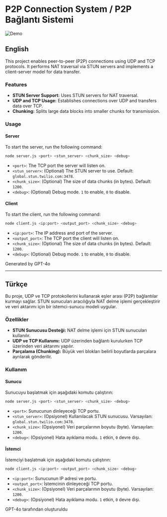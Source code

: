 # P2P Connection System / P2P Bağlantı Sistemi

![Demo](https://i.imgur.com/d48HyaQ.gif)

## English

This project enables peer-to-peer (P2P) connections using UDP and TCP protocols. It performs NAT traversal via STUN servers and implements a client-server model for data transfer.

### Features
- **STUN Server Support:** Uses STUN servers for NAT traversal.
- **UDP and TCP Usage:** Establishes connections over UDP and transfers data over TCP.
- **Chunking:** Splits large data blocks into smaller chunks for transmission.

### Usage

#### Server
To start the server, run the following command:
```bash
node server.js <port> <stun_server> <chunk_size> <debug>
```

- `<port>`: The TCP port the server will listen on.
- `<stun_server>`: (Optional) The STUN server to use. Default: `global.stun.twilio.com:3478`.
- `<chunk_size>`: (Optional) The size of data chunks (in bytes). Default: `1200`.
- `<debug>`: (Optional) Debug mode. `1` to enable, `0` to disable.

#### Client
To start the client, run the following command:
```bash
node client.js <ip:port> <output_port> <chunk_size> <debug>
```

- `<ip:port>`: The IP address and port of the server.
- `<output_port>`: The TCP port the client will listen on.
- `<chunk_size>`: (Optional) The size of data chunks (in bytes). Default: `1200`.
- `<debug>`: (Optional) Debug mode. `1` to enable, `0` to disable.

Generated by GPT-4o

---

## Türkçe

Bu proje, UDP ve TCP protokollerini kullanarak eşler arası (P2P) bağlantılar kurmayı sağlar. STUN sunucuları aracılığıyla NAT delme işlemi gerçekleştirir ve veri aktarımı için bir istemci-sunucu modeli uygular.

### Özellikler
- **STUN Sunucusu Desteği:** NAT delme işlemi için STUN sunucuları kullanılır.
- **UDP ve TCP Kullanımı:** UDP üzerinden bağlantı kurulurken TCP üzerinden veri aktarımı yapılır.
- **Parçalama (Chunking):** Büyük veri blokları belirli boyutlarda parçalara ayrılarak gönderilir.

### Kullanım

#### Sunucu
Sunucuyu başlatmak için aşağıdaki komutu çalıştırın:
```bash
node server.js <port> <stun_server> <chunk_size> <debug>
```

- `<port>`: Sunucunun dinleyeceği TCP portu.
- `<stun_server>`: (Opsiyonel) Kullanılacak STUN sunucusu. Varsayılan: `global.stun.twilio.com:3478`.
- `<chunk_size>`: (Opsiyonel) Veri parçalarının boyutu (byte). Varsayılan: `1200`.
- `<debug>`: (Opsiyonel) Hata ayıklama modu. `1` etkin, `0` devre dışı.

#### İstemci
İstemciyi başlatmak için aşağıdaki komutu çalıştırın:
```bash
node client.js <ip:port> <output_port> <chunk_size> <debug>
```

- `<ip:port>`: Sunucunun IP adresi ve portu.
- `<output_port>`: İstemcinin dinleyeceği TCP portu.
- `<chunk_size>`: (Opsiyonel) Veri parçalarının boyutu (byte). Varsayılan: `1200`.
- `<debug>`: (Opsiyonel) Hata ayıklama modu. `1` etkin, `0` devre dışı.

GPT-4o tarafından oluşturuldu
